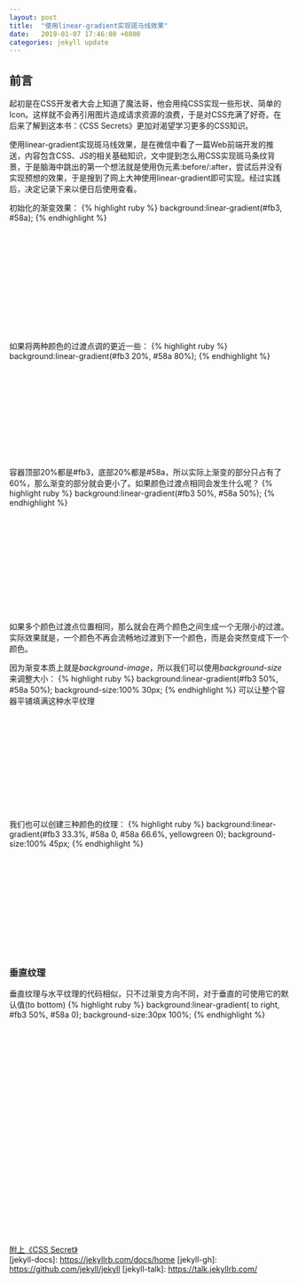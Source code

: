 ```yaml
---
layout: post
title:  "使用linear-gradient实现斑马线效果"
date:   2019-01-07 17:46:00 +0800
categories: jekyll update
---
```

<h2>前言</h2>
<p>起初是在CSS开发者大会上知道了魔法哥，他会用纯CSS实现一些形状、简单的Icon。这样就不会再引用图片造成请求资源的浪费，于是对CSS充满了好奇。在后来了解到这本书：《CSS Secrets》更加对渴望学习更多的CSS知识。</p>
<p>使用linear-gradient实现斑马线效果，是在微信中看了一篇Web前端开发的推送，内容包含CSS、JS的相关基础知识，文中提到怎么用CSS实现斑马条纹背景，于是脑海中跳出的第一个想法就是使用伪元素:before/:after，尝试后并没有实现预想的效果，于是搜到了网上大神使用linear-gradient即可实现。经过实践后，决定记录下来以便日后使用查看。</p>

初始化的渐变效果：
{% highlight ruby %}
background:linear-gradient(#fb3, #58a);
{% endhighlight %}
<div style='background-image: url("/assets/linear-gradient.jpg"); background-position: 0 0;width: 300px;height: 198px'></div>
如果将两种颜色的过渡点调的更近一些：
{% highlight ruby %}
background:linear-gradient(#fb3 20%, #58a 80%);
{% endhighlight %}
<div style='background-image: url("/assets/linear-gradient.jpg"); background-position: 0 397px;width: 300px;height: 190px'></div>
容器顶部20%都是#fb3，底部20%都是#58a，所以实际上渐变的部分只占有了60%，那么渐变的部分就会更小了。如果颜色过渡点相同会发生什么呢？
{% highlight ruby %}
background:linear-gradient(#fb3 50%, #58a 50%);
{% endhighlight %}
<div style='background-image: url("/assets/linear-gradient.jpg"); background-position: 0 986px;width: 300px;height: 190px'></div>

如果多个颜色过渡点位置相同，那么就会在两个颜色之间生成一个无限小的过渡。实际效果就是，一个颜色不再会流畅地过渡到下一个颜色，而是会突然变成下一个颜色。

因为渐变本质上就是<em>background-image</em>，所以我们可以使用<em>background-size</em>来调整大小：
{% highlight ruby %}
background:linear-gradient(#fb3 50%, #58a 50%);
background-size:100% 30px;
{% endhighlight %}
可以让整个容器平铺填满这种水平纹理
<div style='background-image: url("/assets/linear-gradient.jpg"); background-position: -300px 585px;width: 300px;height: 188px'></div>
我们也可以创建三种颜色的纹理：
{% highlight ruby %}
background:linear-gradient(#fb3 33.3%, #58a 0, #58a 66.6%, yellowgreen 0);
background-size:100% 45px;
{% endhighlight %}
<div style='background-image: url("/assets/linear-gradient.jpg"); background-position: -300px 192px;width: 300px;height: 188px'></div>
<h3>垂直纹理</h3>
垂直纹理与水平纹理的代码相似，只不过渐变方向不同，对于垂直的可使用它的默认值(to bottom)
{% highlight ruby %}
background:linear-gradient( to right, #fb3 50%, #58a 0);
background-size:30px 100%;
{% endhighlight %}
<div style='background-image: url("/assets/linear-gradient.jpg"); background-position: -603px 0;width: 300px;height: 390px'></div>

<a href="http://shop.oreilly.com/product/0636920031123.do">附上《CSS Secret》</a><br>
[jekyll-docs]: https://jekyllrb.com/docs/home
[jekyll-gh]:   https://github.com/jekyll/jekyll
[jekyll-talk]: https://talk.jekyllrb.com/
